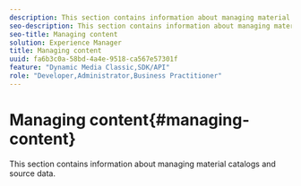 ```yaml
---
description: This section contains information about managing material catalogs and source data.
seo-description: This section contains information about managing material catalogs and source data.
seo-title: Managing content
solution: Experience Manager
title: Managing content
uuid: fa6b3c0a-58bd-4a4e-9518-ca567e57301f
feature: "Dynamic Media Classic,SDK/API"
role: "Developer,Administrator,Business Practitioner"
---
```


# Managing content{#managing-content}

This section contains information about managing material catalogs and source data.

